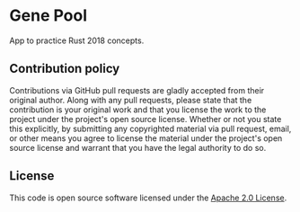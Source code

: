 # Gene Pool

App to practice Rust 2018 concepts. 


## Contribution policy 

Contributions via GitHub pull requests are gladly accepted from their original author. Along with any pull requests, please state that the contribution is your original work and that you license the work to the project under the project's open source license. Whether or not you state this explicitly, by submitting any copyrighted material via pull request, email, or other means you agree to license the material under the project's open source license and warrant that you have the legal authority to do so.

## License 

This code is open source software licensed under the [Apache 2.0 License]("http://www.apache.org/licenses/LICENSE-2.0.html").